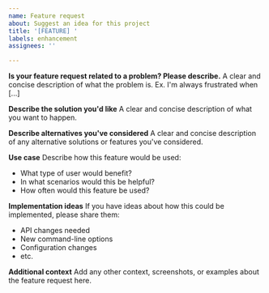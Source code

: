 ```yaml
---
name: Feature request
about: Suggest an idea for this project
title: '[FEATURE] '
labels: enhancement
assignees: ''

---
```


**Is your feature request related to a problem? Please describe.**
A clear and concise description of what the problem is. Ex. I'm always frustrated when [...]

**Describe the solution you'd like**
A clear and concise description of what you want to happen.

**Describe alternatives you've considered**
A clear and concise description of any alternative solutions or features you've considered.

**Use case**
Describe how this feature would be used:
- What type of user would benefit?
- In what scenarios would this be helpful?
- How often would this feature be used?

**Implementation ideas**
If you have ideas about how this could be implemented, please share them:
- API changes needed
- New command-line options
- Configuration changes
- etc.

**Additional context**
Add any other context, screenshots, or examples about the feature request here.
